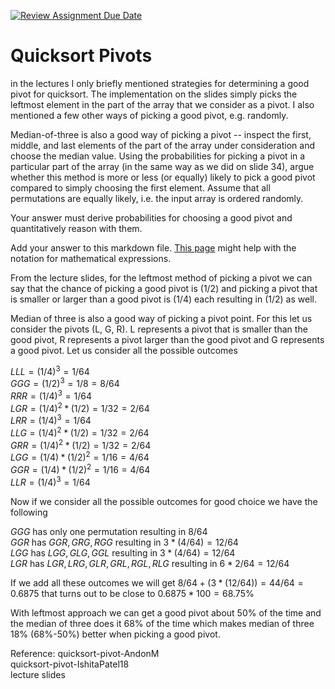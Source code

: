 [![Review Assignment Due Date](https://classroom.github.com/assets/deadline-readme-button-24ddc0f5d75046c5622901739e7c5dd533143b0c8e959d652212380cedb1ea36.svg)](https://classroom.github.com/a/IF3rQO50)
# Quicksort Pivots

in the lectures I only briefly mentioned strategies for determining a good pivot
for quicksort. The implementation on the slides simply picks the leftmost
element in the part of the array that we consider as a pivot. I also mentioned a
few other ways of picking a good pivot, e.g. randomly.

Median-of-three is also a good way of picking a pivot -- inspect the first,
middle, and last elements of the part of the array under consideration and
choose the median value. Using the probabilities for picking a pivot in a
particular part of the array (in the same way as we did on slide 34), argue
whether this method is more or less (or equally) likely to pick a good pivot
compared to simply choosing the first element. Assume that all permutations are
equally likely, i.e. the input array is ordered randomly.

Your answer must derive probabilities for choosing a good pivot and
quantitatively reason with them.

Add your answer to this markdown file. [This
page](https://docs.github.com/en/get-started/writing-on-github/working-with-advanced-formatting/writing-mathematical-expressions)
might help with the notation for mathematical expressions.



From the lecture slides, for the leftmost method of picking a pivot we can say that the chance of picking a good pivot is (1/2) and picking a pivot that is smaller or larger than a good pivot is (1/4) each resulting in (1/2) as well. 

Median of three is also a good way of picking a pivot point. For this let us consider the pivots (L, G, R). L represents a pivot that is smaller than the good pivot, R represents a pivot larger than the good pivot and G represents a good pivot. Let us consider all the possible outcomes


$LLL = (1/4)^3 = 1/64$\
$GGG = (1/2)^3 = 1/8 = 8/64$\
$RRR = (1/4)^3 = 1/64$\
$LGR = (1/4)^2 * (1/2) = 1/32 = 2/64$\
$LRR = (1/4)^3 = 1/64$\
$LLG = (1/4)^2 * (1/2) = 1/32 = 2/64$\
$GRR = (1/4)^2 * (1/2) = 1/32 = 2/64$\
$LGG = (1/4) * (1/2)^2 = 1/16 = 4/64$\
$GGR = (1/4) * (1/2)^2 = 1/16 = 4/64$\
$LLR = (1/4)^3 = 1/64$

Now if we consider all the possible outcomes for good choice we have the following

$GGG$ has only one permutation resulting in $8/64$\
$GGR$ has $GGR, GRG, RGG$ resulting in $3 * (4/64) = 12/64$\
$LGG$ has $LGG, GLG, GGL$ resulting in $3 * (4/64) = 12/64$\
$LGR$ has $LGR, LRG, GLR, GRL, RGL, RLG$ resulting in $6 * 2/64 = 12/64$

If we add all these outcomes we will get $8/64 + (3 * (12/64)) = 44/64 = 0.6875$ that turns out to be close to $0.6875 * 100 = 68.75$%

With leftmost approach we can get a good pivot about 50% of the time and the median of three does it 68% of the time which makes median of three 18% (68%-50%) better when picking a good pivot.

Reference:
quicksort-pivot-AndonM\
quicksort-pivot-IshitaPatel18\
lecture slides

